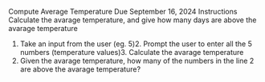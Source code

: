 Compute Average Temperature
Due September 16, 2024
Instructions
Calculate the avarage temperature, and give how many days are above the avarage temperature
1. Take an input from the user (eg. 5)2. Prompt the user to enter all the 5 numbers (temperature values)3. Calculate the avarage temperature
4. Given the avarage temperature, how many of the numbers in the line 2 are above the avarage temperature?
